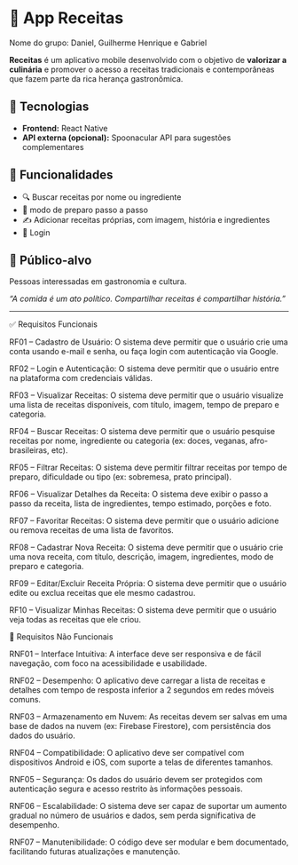 # 🍲 App Receitas 

Nome do grupo: Daniel, Guilherme Henrique e Gabriel

**Receitas** é um aplicativo mobile desenvolvido com o objetivo de **valorizar a culinária** e promover o acesso a receitas tradicionais e contemporâneas que fazem parte da rica herança gastronômica.


## 🔧 Tecnologias

- **Frontend:** React Native
- **API externa (opcional):** Spoonacular API para sugestões complementares

## 🎯 Funcionalidades

- 🔍 Buscar receitas por nome ou ingrediente
- 📖 modo de preparo passo a passo
- ✍️ Adicionar receitas próprias, com imagem, história e ingredientes
- 🔐 Login

## 📱 Público-alvo

Pessoas interessadas em gastronomia e cultura.

 _“A comida é um ato político. Compartilhar receitas é compartilhar história.”_

---

✅ Requisitos Funcionais

RF01 – Cadastro de Usuário:
O sistema deve permitir que o usuário crie uma conta usando e-mail e senha, ou faça login com autenticação via Google.

RF02 – Login e Autenticação:
O sistema deve permitir que o usuário entre na plataforma com credenciais válidas.

RF03 – Visualizar Receitas:
O sistema deve permitir que o usuário visualize uma lista de receitas disponíveis, com título, imagem, tempo de preparo e categoria.

RF04 – Buscar Receitas:
O sistema deve permitir que o usuário pesquise receitas por nome, ingrediente ou categoria (ex: doces, veganas, afro-brasileiras, etc).

RF05 – Filtrar Receitas:
O sistema deve permitir filtrar receitas por tempo de preparo, dificuldade ou tipo (ex: sobremesa, prato principal).

RF06 – Visualizar Detalhes da Receita:
O sistema deve exibir o passo a passo da receita, lista de ingredientes, tempo estimado, porções e foto.

RF07 – Favoritar Receitas:
O sistema deve permitir que o usuário adicione ou remova receitas de uma lista de favoritos.

RF08 – Cadastrar Nova Receita:
O sistema deve permitir que o usuário crie uma nova receita, com título, descrição, imagem, ingredientes, modo de preparo e categoria.

RF09 – Editar/Excluir Receita Própria:
O sistema deve permitir que o usuário edite ou exclua receitas que ele mesmo cadastrou.

RF10 – Visualizar Minhas Receitas:
O sistema deve permitir que o usuário veja todas as receitas que ele criou.

🚫 Requisitos Não Funcionais

RNF01 – Interface Intuitiva:
A interface deve ser responsiva e de fácil navegação, com foco na acessibilidade e usabilidade.

RNF02 – Desempenho:
O aplicativo deve carregar a lista de receitas e detalhes com tempo de resposta inferior a 2 segundos em redes móveis comuns.

RNF03 – Armazenamento em Nuvem:
As receitas devem ser salvas em uma base de dados na nuvem (ex: Firebase Firestore), com persistência dos dados do usuário.

RNF04 – Compatibilidade:
O aplicativo deve ser compatível com dispositivos Android e iOS, com suporte a telas de diferentes tamanhos.

RNF05 – Segurança:
Os dados do usuário devem ser protegidos com autenticação segura e acesso restrito às informações pessoais.

RNF06 – Escalabilidade:
O sistema deve ser capaz de suportar um aumento gradual no número de usuários e dados, sem perda significativa de desempenho.

RNF07 – Manutenibilidade:
O código deve ser modular e bem documentado, facilitando futuras atualizações e manutenção.



